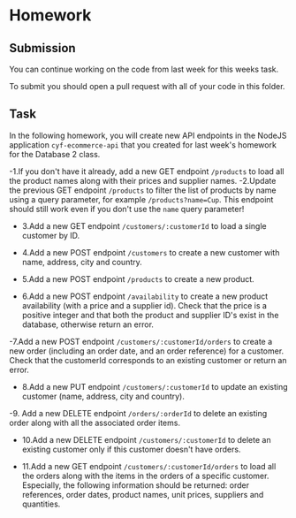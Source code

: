 # Homework

## Submission

You can continue working on the code from last week for this weeks task.

To submit you should open a pull request with all of your code in this folder.

## Task

In the following homework, you will create new API endpoints in the NodeJS application `cyf-ecommerce-api` that you created for last week's homework for the Database 2 class.

-1.If you don't have it already, add a new GET endpoint `/products` to load all the product names along with their prices and supplier names.
-2.Update the previous GET endpoint `/products` to filter the list of products by name using a query parameter, for example `/products?name=Cup`. This endpoint should still work even if you don't use the `name` query parameter!
- 3.Add a new GET endpoint `/customers/:customerId` to load a single customer by ID.

- 4.Add a new POST endpoint `/customers` to create a new customer with name, address, city and country.

- 5.Add a new POST endpoint `/products` to create a new product.

- 6.Add a new POST endpoint `/availability` to create a new product availability (with a price and a supplier id). Check that the price is a positive integer and that both the product and supplier ID's exist in the database, otherwise return an error.

-7.Add a new POST endpoint `/customers/:customerId/orders` to create a new order (including an order date, and an order reference) for a customer. Check that the customerId corresponds to an existing customer or return an error.

- 8.Add a new PUT endpoint `/customers/:customerId` to update an existing customer (name, address, city and country).

-9. Add a new DELETE endpoint `/orders/:orderId` to delete an existing order along with all the associated order items.

- 10.Add a new DELETE endpoint `/customers/:customerId` to delete an existing customer only if this customer doesn't have orders.

- 11.Add a new GET endpoint `/customers/:customerId/orders` to load all the orders along with the items in the orders of a specific customer. Especially, the following information should be returned: order references, order dates, product names, unit prices, suppliers and quantities.
